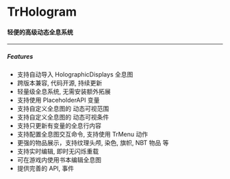 # TrHologram
#### 轻便的高级动态全息系统

---
##### Features
- 支持自动导入 HolographicDisplays 全息图
- 跨版本兼容, 代码开源, 持续更新
- 轻量级全息系统, 无需安装额外拓展
- 支持使用 PlaceholderAPI 变量
- 支持自定义全息图的 动态可视范围
- 支持自定义全息图的 动态可视条件
- 支持只更新有变量的全息行内容
- 支持配置全息图交互命令, 支持使用 TrMenu 动作
- 更强的物品展示，支持纹理头颅, 染色, 旗帜, NBT 物品 等
- 支持实时编辑, 即时无闪烁重载
- 可在游戏内使用书本编辑全息图
- 提供完善的 API, 事件